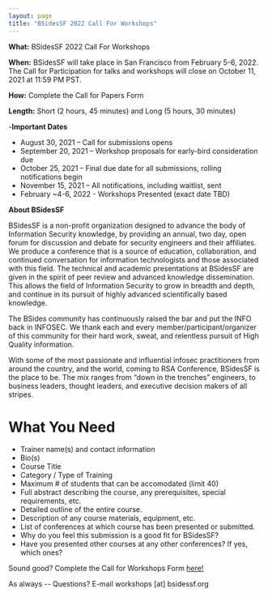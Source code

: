 ```yaml
---
layout: page
title: "BSidesSF 2022 Call For Workshops"
---
```


**What:** BSidesSF 2022 Call For Workshops

**When:** BSidesSF will take place in San Francisco from February 5-6, 2022. The Call for Participation for talks and workshops will close on October 11, 2021 at 11:59 PM PST.

**How:** Complete the Call for Papers Form

**Length:** Short (2 hours, 45 minutes) and Long (5 hours, 30 minutes)

-**Important Dates**
- August 30, 2021 – Call for submissions opens
- September 20, 2021 – Workshop proposals for early-bird consideration due
- October 25, 2021 – Final due date for all submissions, rolling notifications begin
- November 15, 2021 – All notifications, including waitlist, sent
- February ~4-6, 2022 - Workshops Presented (exact date TBD)

**About BSidesSF**

BSidesSF is a non-profit organization designed to advance the body of Information Security knowledge, by providing an annual, two day, open forum for discussion and debate for security engineers and their affiliates. We produce a conference that is a source of education, collaboration, and continued conversation for information technologists and those associated with this field. The technical and academic presentations at BSidesSF are given in the spirit of peer review and advanced knowledge dissemination. This allows the field of Information Security to grow in breadth and depth, and continue in its pursuit of highly advanced scientifically based knowledge.

The BSides community has continuously raised the bar and put the INFO back in INFOSEC. We thank each and every member/participant/organizer of this community for their hard work, sweat, and relentless pursuit of High Quality information.

With some of the most passionate and influential infosec practitioners from around the country, and the world, coming to RSA Conference, BSidesSF is the place to be. The mix ranges from “down in the trenches” engineers, to business leaders, thought leaders, and executive decision makers of all stripes.

# What You Need
- Trainer name(s) and contact information
- Bio(s)
- Course Title
- Category / Type of Training
- Maximum # of students that can be accomodated (limit 40)
- Full abstract describing the course, any prerequisites, special requirements, etc.
- Detailed outline of the entire course.
- Description of any course materials, equipment, etc.
- List of conferences at which course has been presented or submitted.
- Why do you feel this submission is a good fit for BSidesSF?
- Have you presented other courses at any other conferences? If yes, which ones?

Sound good? Complete the Call for Workshops Form [here!](https://docs.google.com/forms/d/e/1FAIpQLSeb2pDvmLfrg4oJ6dGbd1I_wIeKTnIcqqCvuZVGnfyeDQnF-g/viewform)

As always -- Questions? E-mail workshops [at] bsidessf.org
